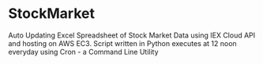 # StockMarket
Auto Updating Excel Spreadsheet of Stock Market Data using IEX Cloud API and hosting on AWS EC3.
Script written in Python executes at 12 noon everyday using Cron - a Command Line Utility
